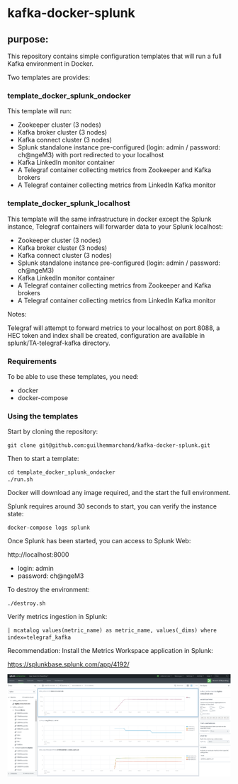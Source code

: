 # kafka-docker-splunk

## purpose:

This repository contains simple configuration templates that will run a full Kafka environment in Docker.

Two templates are provides:

### template_docker_splunk_ondocker

This template will run:

- Zookeeper cluster (3 nodes)
- Kafka broker cluster (3 nodes)
- Kafka connect cluster (3 nodes)
- Splunk standalone instance pre-configured (login: admin / password: ch@ngeM3) with port redirected to your localhost
- Kafka LinkedIn monitor container
- A Telegraf container collecting metrics from Zookeeper and Kafka brokers
- A Telegraf container collecting metrics from LinkedIn Kafka monitor

### template_docker_splunk_localhost

This template will the same infrastructure in docker except the Splunk instance, Telegraf containers will forwarder data to your Splunk localhost:

- Zookeeper cluster (3 nodes)
- Kafka broker cluster (3 nodes)
- Kafka connect cluster (3 nodes)
- Splunk standalone instance pre-configured (login: admin / password: ch@ngeM3)
- Kafka LinkedIn monitor container
- A Telegraf container collecting metrics from Zookeeper and Kafka brokers
- A Telegraf container collecting metrics from LinkedIn Kafka monitor

Notes:

Telegraf will attempt to forward metrics to your localhost on port 8088, a HEC token and index shall be created, configuration are available in splunk/TA-telegraf-kafka directory.

### Requirements

To be able to use these templates, you need:

- docker
- docker-compose

### Using the templates

Start by cloning the repository:

```
git clone git@github.com:guilhemmarchand/kafka-docker-splunk.git
```

Then to start a template:

```
cd template_docker_splunk_ondocker
./run.sh
```

Docker will download any image required, and the start the full environment.

Splunk requires around 30 seconds to start, you can verify the instance state:

```
docker-compose logs splunk
```

Once Splunk has been started, you can access to Splunk Web:

http://localhost:8000

- login: admin
- password: ch@ngeM3

To destroy the environment:

```
./destroy.sh
```

Verify metrics ingestion in Splunk:

```
| mcatalog values(metric_name) as metric_name, values(_dims) where index=telegraf_kafka
```

Recommendation: Install the Metrics Workspace application in Splunk:

https://splunkbase.splunk.com/app/4192/

![screen1](./img/screen001.png)

